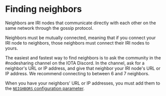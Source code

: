 # Finding neighbors

Neighbors are IRI nodes that communicate directly with each other on the same network through the gossip protocol.

Neighbors must be mutually connected, meaning that if you connect your IRI node to neighbors, those neighbors must connect their IRI nodes to yours.

The easiest and fastest way to find neighbors is to ask the community in the #nodesharing channel on the IOTA Discord. In the channel, ask for a neighbor's URL or IP address, and give that neighbor your IRI node's URL or IP address. We recommend connecting to between 6 and 7 neighbors.

When you have your neighbors' URL or IP addresses, you must add them to the [`NEIGHBORS` configuration parameter](/references/iri-configuration-options.md#neighbors).